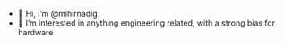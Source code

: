 - 👋 Hi, I’m @mihirnadig
- 👀 I’m interested in anything engineering related, with a strong bias for hardware



<!---
mihirnadig/mihirnadig is a ✨ special ✨ repository because its `README.md` (this file) appears on your GitHub profile.
You can click the Preview link to take a look at your changes.
--->
